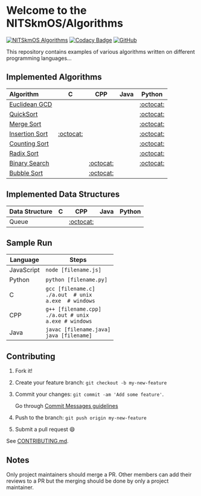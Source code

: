 # Welcome to the NITSkmOS/Algorithms

[![NITSkmOS Algorithms](https://img.shields.io/badge/NITSkmOS-Algorithms-blue.svg)](https://github.com/NITSkmOS/Algorithms)
[![Codacy Badge](https://api.codacy.com/project/badge/Grade/29024673e94b48459809432cdd280e39)](https://app.codacy.com/app/NITSkmOS/Algorithms?utm_source=github.com&utm_medium=referral&utm_content=NITSkmOS/Algorithms&utm_campaign=Badge_Grade_Settings)
[![GitHub](https://img.shields.io/github/license/mashape/apistatus.svg)](https://github.com/NITSkmOS/Algorithms/blob/master/LICENSE)


This repository contains examples of various algorithms written on different programming languages...

## Implemented Algorithms

| Algorithm                                                                                       | C                                     | CPP                                   | Java                                  | Python                                |
|:----------------------------------------------------------------------------------------------- |:-------------------------------------:|:-------------------------------------:|:-------------------------------------:|:-------------------------------------:|
| [Euclidean GCD](https://en.wikipedia.org/wiki/Euclidean_algorithm)                              |                                       |                                       |                                       | [:octocat:](euclidean_gcd/Python)     |
| [QuickSort](https://en.wikipedia.org/wiki/Quicksort)                                            |                                       |                                       |                                       | [:octocat:](quicksort/Python)         |
| [Merge Sort](https://en.wikipedia.org/wiki/Merge_sort)                                          |                                       |                                       |                                       | [:octocat:](merge_sort/Python)        |
| [Insertion Sort](https://en.wikipedia.org/wiki/Insertion_sort)                                  | [:octocat:](insertion_sort/C)         |                                       |                                       | [:octocat:](insertion_sort/Python)    |
| [Counting Sort](https://en.wikipedia.org/wiki/Counting_sort)                                    |                                       |                                       |                                       | [:octocat:](counting_sort/Python)     |
| [Radix Sort](https://en.wikipedia.org/wiki/Radix_sort)                                          |                                       |                                       |                                       | [:octocat:](radix_sort/Python)        |
| [Binary Search](https://en.wikipedia.org/wiki/Binary_search_algorithm)                          |                                       | [:octocat:](binary_search/c++)        |                                       | [:octocat:](binary_search/Python)     |
| [Bubble Sort](https://en.wikipedia.org/wiki/Bubble_sort)                                        |                                       | [:octocat:](bubble_sort/C++)          |                                       |                                       |



## Implemented Data Structures

| Data Structure                                                                                  | C                           | CPP                         | Java                        | Python                      |
|:----------------------------------------------------------------------------------------------- |:---------------------------:|:---------------------------:|:---------------------------:|:---------------------------:|
| Queue                                                                                           |                                       | [:octocat:](queue/cpp)                                       |                                       |                                       |


## Sample Run

| Language        | Steps                                                          |
| --------------- | -------------------------------------------------------------- |
| JavaScript      | `node [filename.js]`                                           |
| Python          | `python [filename.py]`                                         |
| C               | `gcc [filename.c]`<br>`./a.out  # unix`<br>`a.exe  # windows`  |
| CPP             | `g++ [filename.cpp]`<br>`./a.out # unix`<br>`a.exe # windows`  |
| Java            | `javac [filename.java]`<br>`java [filename]`                   |


## Contributing

1. Fork it!
2. Create your feature branch: `git checkout -b my-new-feature`
3. Commit your changes: `git commit -am 'Add some feature'`.
   
   Go through [Commit Messages guidelines](CONTRIBUTING.md#write-good-commit-messages)
4. Push to the branch: `git push origin my-new-feature`
5. Submit a pull request :smile:

See [CONTRIBUTING.md](CONTRIBUTING.md).

## Notes

Only project maintainers should merge a PR.
Other members can add their reviews to a PR but the merging should be done by only a project maintainer.
